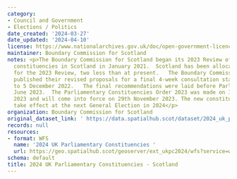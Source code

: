 ```yaml
---
category:
- Council and Government
- Elections / Politics
date_created: '2024-03-27'
date_updated: '2024-04-10'
license: https://www.nationalarchives.gov.uk/doc/open-government-licence/version/3/
maintainer: Boundary Commission for Scotland
notes: <p>The Boundary Commission for Scotland began its 2023 Review of UK Parliament
  constituencies in Scotland in January 2021.  Scotland has been allocated 57 constituencies
  for the 2023 Review, two less than at present.   The Boundary Commission for Scotland
  published their revised proposals for a final 4-week consultation stage from 8 November
  to 5 December 2022.   The final recommendations were laid before Parliament on 28
  June 2023.  The Parliamentary Constituencies Order 2023 was made on 15 November
  2023 and will come into force on 29th November 2023. The new constituencies will
  take effect at the next General Election in 2024</p>
organization: Boundary Commission for Scotland
original_dataset_link: ' https://data.spatialhub.scot/dataset/2024_uk_parliamentary_constituencies-unknown'
records: null
resources:
- format: WFS
  name: '2024 UK Parliamentary Constituencies '
  url: https://geo.spatialhub.scot/geoserver/ext_ukpc2024/wfs?service=wfs&typeName=ext_ukpc2024:pub_ukpc2024
schema: default
title: 2024 UK Parliamentary Constituencies - Scotland
---
```

